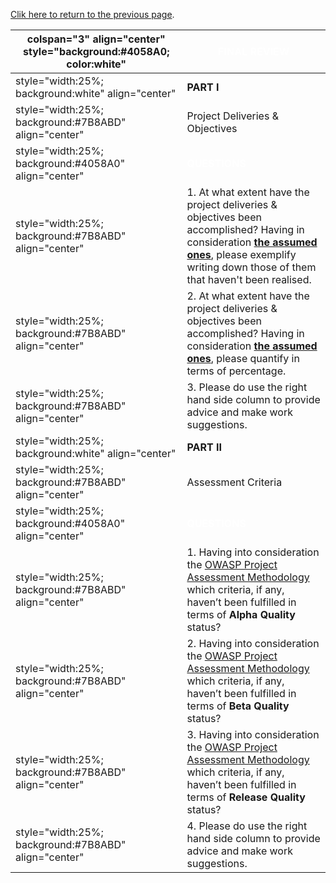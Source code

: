 [Clik here to return to the previous
page](Project_Information:template_NetBouncer_Project "wikilink").

| colspan="3" align="center" style="background:\#4058A0; color:white" | <font color="white">**FINAL REVIEW**                                                                                                                                                                                                                  |
| ------------------------------------------------------------------- | ----------------------------------------------------------------------------------------------------------------------------------------------------------------------------------------------------------------------------------------------------- |
| style="width:25%; background:white" align="center"                  | **PART I**                                                                                                                                                                                                                                            |
| style="width:25%; background:\#7B8ABD" align="center"               | Project Deliveries & Objectives                                                                                                                                                                                                                       |
| style="width:25%; background:\#4058A0" align="center"               | <font color="white">**QUESTIONS**                                                                                                                                                                                                                     |
| style="width:25%; background:\#7B8ABD" align="center"               | 1\. At what extent have the project deliveries & objectives been accomplished? Having in consideration [**the assumed ones**](:Category:OWASP_NetBouncer_RoadMap "wikilink"), please exemplify writing down those of them that haven't been realised. |
| style="width:25%; background:\#7B8ABD" align="center"               | 2\. At what extent have the project deliveries & objectives been accomplished? Having in consideration [**the assumed ones**](:Category:OWASP_NetBouncer_RoadMap "wikilink"), please quantify in terms of percentage.                                 |
| style="width:25%; background:\#7B8ABD" align="center"               | 3\. Please do use the right hand side column to provide advice and make work suggestions.                                                                                                                                                             |
| style="width:25%; background:white" align="center"                  | **PART II**                                                                                                                                                                                                                                           |
| style="width:25%; background:\#7B8ABD" align="center"               | Assessment Criteria                                                                                                                                                                                                                                   |
| style="width:25%; background:\#4058A0" align="center"               | <font color="white">**QUESTIONS**                                                                                                                                                                                                                     |
| style="width:25%; background:\#7B8ABD" align="center"               | 1\. Having into consideration the [OWASP Project Assessment Methodology](:Category:OWASP_Project_Assessment "wikilink") which criteria, if any, haven’t been fulfilled in terms of **Alpha Quality** status?                                          |
| style="width:25%; background:\#7B8ABD" align="center"               | 2\. Having into consideration the [OWASP Project Assessment Methodology](:Category:OWASP_Project_Assessment "wikilink") which criteria, if any, haven’t been fulfilled in terms of **Beta Quality** status?                                           |
| style="width:25%; background:\#7B8ABD" align="center"               | 3\. Having into consideration the [OWASP Project Assessment Methodology](:Category:OWASP_Project_Assessment "wikilink") which criteria, if any, haven’t been fulfilled in terms of **Release Quality** status?                                        |
| style="width:25%; background:\#7B8ABD" align="center"               | 4\. Please do use the right hand side column to provide advice and make work suggestions.                                                                                                                                                             |